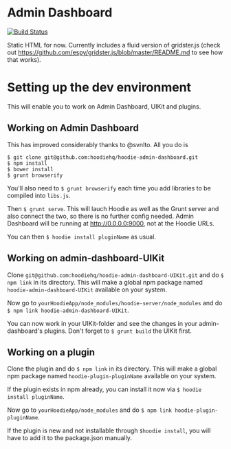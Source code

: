 # Admin Dashboard
[![Build Status](https://travis-ci.org/hoodiehq/hoodie-admin-dashboard.svg?branch=snug)](https://travis-ci.org/hoodiehq/hoodie-admin-dashboard)

Static HTML for now. Currently includes a fluid version of gridster.js (check out https://github.com/espy/gridster.js/blob/master/README.md to see how that works).

# Setting up the dev environment

This will enable you to work on Admin Dashboard, UIKit and plugins.

## Working on Admin Dashboard

This has improved considerably thanks to @svnlto. All you do is

````
$ git clone git@github.com:hoodiehq/hoodie-admin-dashboard.git
$ npm install
$ bower install
$ grunt browserify
````

You'll also need to `$ grunt browserify` each time you add libraries to be compiled into `libs.js`.

Then `$ grunt serve`. This will lauch Hoodie as well as the Grunt server and also connect the two, so there is no further config needed. Admin Dashboard will be running at http://0.0.0.0:9000, not at the Hoodie URLs.

You can then `$ hoodie install pluginName` as usual.

## Working on admin-dashboard-UIKit

Clone `git@github.com:hoodiehq/hoodie-admin-dashboard-UIKit.git` and do `$ npm link` in its directory. This will make a global npm package named `hoodie-admin-dashboard-UIKit` available on your system.

Now go to `yourHoodieApp/node_modules/hoodie-server/node_modules` and do `$ npm link hoodie-admin-dashboard-UIKit`.

You can now work in your UIKit-folder and see the changes in your admin-dashboard's plugins. Don't forget to `$ grunt build` the UIKit first.

## Working on a plugin

Clone the plugin and do `$ npm link` in its directory. This will make a global npm package named `hoodie-plugin-pluginName` available on your system.

If the plugin exists in npm already, you can install it now via `$ hoodie install pluginName`.

Now go to `yourHoodieApp/node_modules` and do `$ npm link hoodie-plugin-pluginName`.

If the plugin is new and not installable through `$hoodie install`, you will have to add it to the package.json manually.
